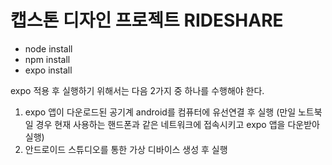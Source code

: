 # 캡스톤 디자인 프로젝트 RIDESHARE

-   node install
-   npm install
-   expo install

expo 적용 후 실행하기 위해서는 다음 2가지 중 하나를 수행해야 한다.

1. expo 앱이 다운로드된 공기계 android를 컴퓨터에 유선연결 후 실행 (만일 노트북일 경우 현재 사용하는 핸드폰과 같은 네트워크에 접속시키고 expo 앱을 다운받아 실행)
2. 안드로이드 스튜디오를 통한 가상 디바이스 생성 후 실행
